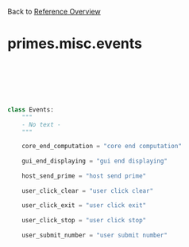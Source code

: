 
Back to [Reference Overview](https://github.com/pyrustic/primes/blob/master/docs/reference)

# primes.misc.events



<br>


```python

```

<br>

```python

class Events:
    """
    - No text -
    """

    core_end_computation = "core end computation"
    
    gui_end_displaying = "gui end displaying"
    
    host_send_prime = "host send prime"
    
    user_click_clear = "user click clear"
    
    user_click_exit = "user click exit"
    
    user_click_stop = "user click stop"
    
    user_submit_number = "user submit number"
    
```

